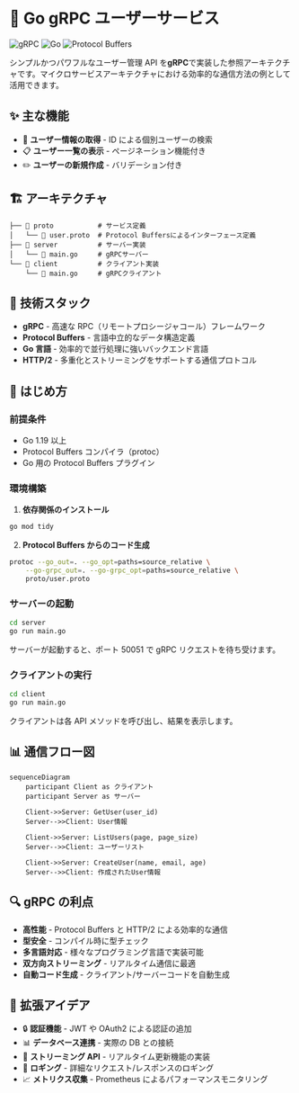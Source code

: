 # 🚀 Go gRPC ユーザーサービス

![gRPC](https://img.shields.io/badge/gRPC-高速通信-blue)
![Go](https://img.shields.io/badge/Go-1.19+-00ADD8?logo=go&logoColor=white)
![Protocol Buffers](https://img.shields.io/badge/Protocol%20Buffers-構造化データ-brightgreen)

シンプルかつパワフルなユーザー管理 API を**gRPC**で実装した参照アーキテクチャです。マイクロサービスアーキテクチャにおける効率的な通信方法の例として活用できます。

## ✨ 主な機能

- 👤 **ユーザー情報の取得** - ID による個別ユーザーの検索
- 📋 **ユーザー一覧の表示** - ページネーション機能付き
- ✏️ **ユーザーの新規作成** - バリデーション付き

## 🏗️ アーキテクチャ

```
├── 📁 proto           # サービス定義
│   └── 📄 user.proto  # Protocol Buffersによるインターフェース定義
├── 📁 server          # サーバー実装
│   └── 📄 main.go     # gRPCサーバー
└── 📁 client          # クライアント実装
    └── 📄 main.go     # gRPCクライアント
```

## 🔧 技術スタック

- **gRPC** - 高速な RPC（リモートプロシージャコール）フレームワーク
- **Protocol Buffers** - 言語中立的なデータ構造定義
- **Go 言語** - 効率的で並行処理に強いバックエンド言語
- **HTTP/2** - 多重化とストリーミングをサポートする通信プロトコル

## 🚀 はじめ方

### 前提条件

- Go 1.19 以上
- Protocol Buffers コンパイラ（protoc）
- Go 用の Protocol Buffers プラグイン

### 環境構築

1. **依存関係のインストール**

```bash
go mod tidy
```

2. **Protocol Buffers からのコード生成**

```bash
protoc --go_out=. --go_opt=paths=source_relative \
    --go-grpc_out=. --go-grpc_opt=paths=source_relative \
    proto/user.proto
```

### サーバーの起動

```bash
cd server
go run main.go
```

サーバーが起動すると、ポート 50051 で gRPC リクエストを待ち受けます。

### クライアントの実行

```bash
cd client
go run main.go
```

クライアントは各 API メソッドを呼び出し、結果を表示します。

## 📊 通信フロー図

```mermaid
sequenceDiagram
    participant Client as クライアント
    participant Server as サーバー

    Client->>Server: GetUser(user_id)
    Server-->>Client: User情報

    Client->>Server: ListUsers(page, page_size)
    Server-->>Client: ユーザーリスト

    Client->>Server: CreateUser(name, email, age)
    Server-->>Client: 作成されたUser情報
```

## 🔍 gRPC の利点

- **高性能** - Protocol Buffers と HTTP/2 による効率的な通信
- **型安全** - コンパイル時に型チェック
- **多言語対応** - 様々なプログラミング言語で実装可能
- **双方向ストリーミング** - リアルタイム通信に最適
- **自動コード生成** - クライアント/サーバーコードを自動生成

## 🔮 拡張アイデア

- 🔒 **認証機能** - JWT や OAuth2 による認証の追加
- 📊 **データベース連携** - 実際の DB との接続
- 🔄 **ストリーミング API** - リアルタイム更新機能の実装
- 📝 **ロギング** - 詳細なリクエスト/レスポンスのロギング
- 📈 **メトリクス収集** - Prometheus によるパフォーマンスモニタリング
